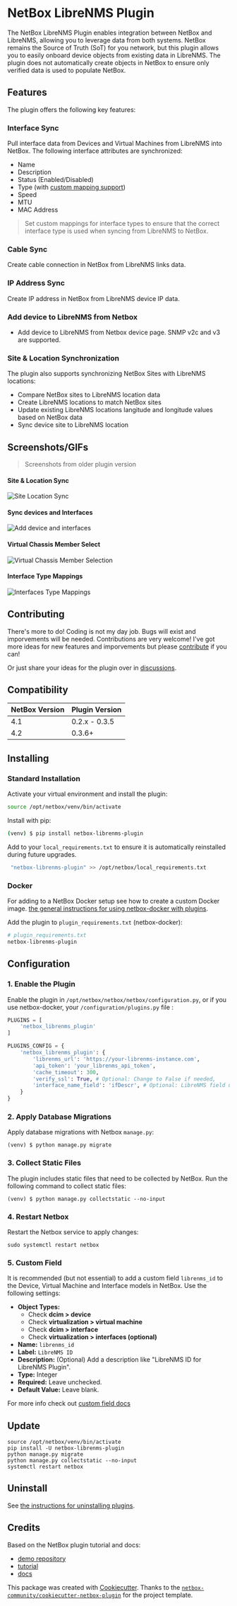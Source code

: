 # NetBox LibreNMS Plugin

The NetBox LibreNMS Plugin enables integration between NetBox and LibreNMS, allowing you to leverage data from both systems. NetBox remains the Source of Truth (SoT) for you network, but 
this plugin allows you to easily onboard device objects from existing data in LibreNMS. The plugin does not automatically create objects in NetBox to ensure only verified data is used to populate NetBox. 


## Features

The plugin offers the following key features:

### Interface Sync
Pull interface data from Devices and Virtual Machines from LibreNMS into NetBox. The following interface attributes are synchronized:

- Name
- Description
- Status (Enabled/Disabled)
- Type (with [custom mapping support](docs/usage_tips/interface_mappings.md))
- Speed 
- MTU 
- MAC Address

> Set custom mappings for interface types to ensure that the correct interface type is used when syncing from LibreNMS to NetBox.

### Cable Sync
Create cable connection in NetBox from LibreNMS links data.

### IP Address Sync
Create IP address in NetBox from LibreNMS device IP data.

### Add device to LibreNMS from Netbox

- Add device to LibreNMS from Netbox device page. SNMP v2c and v3 are supported.

### Site & Location Synchronization
The plugin also supports synchronizing NetBox Sites with LibreNMS locations:
- Compare NetBox sites to LibreNMS location data
- Create LibreNMS locations to match NetBox sites
- Update existing LibreNMS locations langitude and longitude values based on NetBox data
- Sync device site to LibreNMS location


## Screenshots/GIFs
>Screenshots from older plugin version
#### Site & Location Sync
![Site Location Sync](docs/img/Netbox-librenms-plugin-Sites.gif)

#### Sync devices and Interfaces
![Add device and interfaces](docs/img/Netbox-librenms-plugin-interfaceadd.gif)

#### Virtual Chassis Member Select
![Virtual Chassis Member Selection](docs/img/Netbox-librenms-plugin-virtualchassis.gif)

#### Interface Type Mappings
![Interfaces Type Mappings](docs/img/Netbox-librenms-plugin-mappings.png)



## Contributing
There's more to do! Coding is not my day job. Bugs will exist and imporvements will be needed. Contributions are very welcome!  I've got more ideas for new features and imporvements but please [contribute](docs/contributing.md) if you can!

Or just share your ideas for the plugin over in [discussions](https://github.com/bonzo81/netbox-librenms-plugin/discussions ).

## Compatibility

| NetBox Version | Plugin Version |
|----------------|----------------|
|     4.1        | 0.2.x - 0.3.5  |
|     4.2        | 0.3.6+          |
## Installing


### Standard Installation

Activate your virtual environment and install the plugin:

```bash
source /opt/netbox/venv/bin/activate
```
Install with pip:

```bash
(venv) $ pip install netbox-librenms-plugin
```

Add to your `local_requirements.txt` to ensure it is automatically reinstalled during future upgrades.

```bash
 "netbox-librenms-plugin" >> /opt/netbox/local_requirements.txt
```

### Docker

For adding to a NetBox Docker setup see how to create a custom Docker image.
[the general instructions for using netbox-docker with plugins](https://github.com/netbox-community/netbox-docker/wiki/Using-Netbox-Plugins).

Add the plugin to `plugin_requirements.txt` (netbox-docker):

```bash
# plugin_requirements.txt
netbox-librenms-plugin
```

## Configuration

### 1. Enable the Plugin
Enable the plugin in `/opt/netbox/netbox/netbox/configuration.py`,
 or if you use netbox-docker, your `/configuration/plugins.py` file :

```python
PLUGINS = [
    'netbox_librenms_plugin'
]

PLUGINS_CONFIG = {
    'netbox_librenms_plugin': {
        'librenms_url': 'https://your-librenms-instance.com',
        'api_token': 'your_librenms_api_token',
        'cache_timeout': 300,
        'verify_ssl': True, # Optional: Change to False if needed,
        'interface_name_field': 'ifDescr', # Optional: LibreNMS field used for interface name. ifName used as default
    }
}
```

### 2. Apply Database Migrations

Apply database migrations with Netbox `manage.py`:

```
(venv) $ python manage.py migrate
```

### 3. Collect Static Files

The plugin includes static files that need to be collected by NetBox. Run the following command to collect static files:

```
(venv) $ python manage.py collectstatic --no-input
```

### 4. Restart Netbox

Restart the Netbox service to apply changes:

```
sudo systemctl restart netbox
```

### 5. Custom Field
It is recommended (but not essential) to add a custom field `librenms_id` to the Device, Virtual Machine and Interface models in NetBox. Use the following settings:

- **Object Types:** 
    - Check **dcim > device**
    - Check **virtualization > virtual machine**
    - Check **dcim > interface**
    - Check **virtualization > interfaces (optional)**
- **Name:** `librenms_id`
- **Label:** `LibreNMS ID`
- **Description:** (Optional) Add a description like "LibreNMS ID for LibreNMS Plugin".
- **Type:** Integer
- **Required:** Leave unchecked.
- **Default Value:** Leave blank.

For more info check out [custom field docs](docs/usage_tips/custom_field.md)

## Update

```
source /opt/netbox/venv/bin/activate
pip install -U netbox-librenms-plugin
python manage.py migrate
python manage.py collectstatic --no-input
systemctl restart netbox
```

## Uninstall

See [the instructions for uninstalling plugins](https://netboxlabs.com/docs/netbox/en/stable/plugins/removal/).

## Credits

Based on the NetBox plugin tutorial and docs:

- [demo repository](https://github.com/netbox-community/netbox-plugin-demo)
- [tutorial](https://github.com/netbox-community/netbox-plugin-tutorial)
- [docs](https://netboxlabs.com/docs/netbox/en/stable/plugins/development/)

This package was created with [Cookiecutter](https://github.com/audreyr/cookiecutter). Thanks to the [`netbox-community/cookiecutter-netbox-plugin`](https://github.com/netbox-community/cookiecutter-netbox-plugin) for the project template. 
